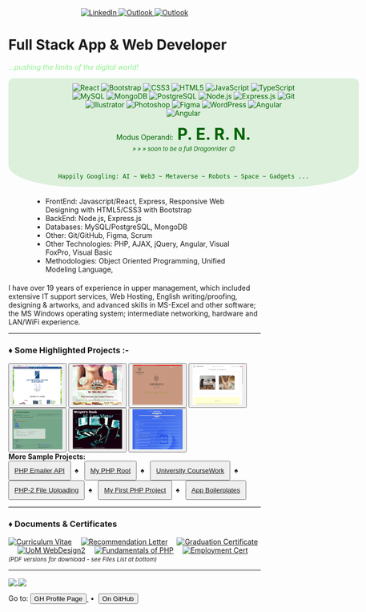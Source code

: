 <div id="badges" align="center" style="margin:0, padding:0">
  <a href="https://www.linkedin.com/in/victor-r-wright/" target="_blank">
    <img src="https://img.shields.io/badge/Victor%20Wright-blue?logo=linkedin&logoColor=white" alt="LinkedIn"/>
  </a>
  <a href="mailto:victor.wright@outlook.de" target="_blank">
    <img src="https://img.shields.io/badge/Email-lightblue?logo=microsoftoutlook&logoColor=white" alt="Outlook"/>
  </a>
  <a href="tel:+49-176-46774278" target="_blank">
    <img src="https://img.shields.io/badge/📲%20Germany:%20176%204677%204278-red?logoColor=white" alt="Outlook"/>
  </a>
</div>

# Full Stack App & Web Developer

<i style="color: lightgreen"> ...pushing the limits of the digital world!</i>

<div style="display: flex; flex-wrap: wrap; width: 80vw; max-width: 700px; margin: 0 auto; text-align: center; justify-content: center; background-color: rgb(220, 240, 220); border-radius: 10px 10px 20% 20%; color: darkgreen;">
    <div style="max-width: 450px; justify-content: center; padding: 10px;">
        <img src="https://www.svgrepo.com/download/439290/react.svg" alt="React" height="50" />
        <img  src="https://www.svgrepo.com/download/378490/bootstrap-fill.svg" alt="Bootstrap" height="50" />
        <img  src="https://www.svgrepo.com/download/452185/css-3.svg" alt="CSS3" height="50" />
        <img  src="https://www.svgrepo.com/download/452228/html-5.svg" alt="HTML5" height="50" />
        <img  src="https://www.svgrepo.com/download/349419/javascript.svg" alt="JavaScript" height="50" />
        <img src="https://www.svgrepo.com/download/349540/typescript.svg" alt="TypeScript" height="50" />
        <img  src="https://www.svgrepo.com/download/303251/mysql-logo.svg" alt="MySQL" height="50" />
        <img src="https://www.svgrepo.com/download/439231/mongodb.svg" alt="MongoDB" height="50" />
        <img src="https://www.svgrepo.com/download/439268/postgresql.svg" alt="PostgreSQL" height="50" />
        <img  src="https://www.svgrepo.com/download/376337/node-js.svg" alt="Node.js" height="50" />
        <img  src="https://www.svgrepo.com/download/353724/express.svg" alt="Express.js" height="50" />
        <img src="https://www.svgrepo.com/download/452210/git.svg" alt="Git" height="50" />
        <img src="https://www.svgrepo.com/download/452147/adobe-illustrator.svg" alt="Illustrator" height="50" />
        <img  src="https://www.svgrepo.com/download/373968/photoshop.svg" alt="Photoshop" height="50" />
        <img  src="https://www.svgrepo.com/download/448222/figma.svg" alt="Figma" height="50" />
        <img  src="https://www.svgrepo.com/download/349568/wordpress.svg" alt="WordPress" height="50" />
        <img  src="https://www.svgrepo.com/download/353396/angular-icon.svg" alt="Angular" height="50" />
        <img  src="https://www.svgrepo.com/download/354180/php.svg" alt="Angular" height="50" />
        <br>
        <p style="padding-bottom: 0;">
            Modus Operandi: &nbsp;<strong style="font-size: 2rem">P. E. R. N.</strong>
            <br>
            <i style="padding-top: 0;"><small>» » » soon to be a full Dragonrider 😉</small></i>
        </P>
    </div>
    <p><code>Happily Googling: AI ~ Web3 ~ Metaverse ~ Robots ~ Space ~ Gadgets ...</code>
    </p>
</div>
<ul style="margin: 20px 10% 20px 10%;">
    <li>FrontEnd: Javascript/React, Express, Responsive Web Designing with HTML5/CSS3 with Bootstrap </li>
    <li>BackEnd: Node.js, Express.js</li>
    <li>Databases: MySQL/PostgreSQL, MongoDB</li>
    <li>Other: Git/GitHub, Figma, Scrum</li>
    <li>Other Technologies: PHP, AJAX, jQuery, Angular, Visual FoxPro, Visual Basic</li>
    <li>Methodologies: Object Oriented Programming, Unified Modeling Language, </li>
</ul>
I have over 19 years of experience in upper management, which included extensive IT support services, Web Hosting, English writing/proofing, designing & artworks, and advanced skills in MS-Excel and other software; the MS Windows operating system; intermediate networking, hardware and LAN/WiFi experience.
<hr/>
<h3>♦ Some Highlighted Projects :-</h3>
<button><a href="https://vrw-gh.github.io/jfalanka/" target="_blank" title="JFA Lanka Home Page (Live site)">
    <img src="https://raw.githubusercontent.com/vrw-GH/assets/main/repo-media/jfalanka/Screenshot.png" width=100 height=80></a></button>
<button><a href="https://vrw-gh.github.io/drmuellers1969/" target="_blank" title="Dr. Muellers 1969">
    <img src="https://raw.githubusercontent.com/vrw-GH/assets/main/repo-media/drmuellers1969/Screenshot.png" width=100 height=80></a></button>
<button><a href="https://vrw-gh.github.io/sanskara/" target="_blank" title="Sanskara Front End (with Email-home)">
    <img src="https://raw.githubusercontent.com/vrw-GH/assets/main/repo-media/sanskara/Screenshot.png" width=100 height=80></a></button>
<button><a href="https://vrw-gh.github.io/final-project-wd020/" target="_blank" title="Share My Food">
    <img src="https://raw.githubusercontent.com/vrw-GH/assets/main/repo-media/share-my-food/Screenshot.png" width=100 height=80></a></button>
<button><a href="https://vrw-gh.github.io/sharemyfood-backend/" target="_blank" title="Backend API for ShareMyFood">
    <img src="https://raw.githubusercontent.com/vrw-GH/assets/main/repo-media/share-my-food/Screenshot2.png" width=100 height=80></a></button>
<button><a href="https://vrw-gh.github.io/WD-Home/" target="_blank" title="Wrights-Desk (Personal Site)">
    <img src="https://raw.githubusercontent.com/vrw-GH/assets/main/repo-media/wrightsdesk/Screenshot.png" width=100 height=80></a></button>
<button><a href="https://vrw-gh.github.io/hacker-news/" target="_blank" title="My Hacker News (Coding project)">
    <img src="https://raw.githubusercontent.com/vrw-GH/assets/main/repo-media/hacker-news/Screenshot.png" width=100 height=80></a></button>
<br>
<strong>More Sample Projects: </strong>
<br>
    <button style="padding: 10px"><a href="https://vrw-gh.github.io/php-emailer/" target="_blank">PHP Emailer API</a></button>&nbsp; ♠ &nbsp;
    <button style="padding: 10px"><a href="https://vrw-gh.github.io/my-php-root/" target="_blank">My PHP Root</a></button>&nbsp; ♠ &nbsp;
    <button style="padding: 10px"><a href="https://vrw-gh.github.io/UOM/" target="_blank">University CourseWork</a></button>&nbsp; ♠ &nbsp;
    <button style="padding: 10px"><a href="https://vrw-gh.github.io/php-p2/" target="_blank">PHP-2 File Uploading</a></button>&nbsp; ♠ &nbsp;
    <button style="padding: 10px"><a href="https://vrw-gh.github.io/php-p1/" target="_blank">My First PHP Project</a></button>&nbsp; ♠ &nbsp;
    <button style="padding: 10px"><a href="https://vrw-gh.github.io/BOILERPLATES/"
     target="_blank">App Boilerplates</a></button>
    <br>
<hr>
<h3>♦ Documents & Certificates</h3>
<a href="https://github.com/vrw-GH/vrw-GH/raw/main/resume/cv_vw-en.jpg?raw=true" target="_blank" title="Curriculum Vitae"><img src="https://github.com/vrw-GH/vrw-GH/raw/main/resume/cv_vw-en.jpg?raw=true" alt="Curriculum Vitae" width="auto" height="100px"></a>&emsp;
<a href="https://github.com/vrw-GH/vrw-GH/raw/main/certificates/Victor_Wright-Recommendation_letter.jpg?raw=true" target="_blank" title="Recommendation Letter"><img src="https://raw.githubusercontent.com/vrw-GH/vrw-GH/main/certificates/Victor_Wright-Recommendation_letter.jpg?raw=true" alt="Recommendation Letter" width="auto" height="100px"></a>&emsp;
<a href="https://github.com/vrw-GH/vrw-GH/raw/main/certificates/WBS-certificate_FS_Web_%26_App_Dev.jpg?raw=true" target="_blank" title="Graduation Certificate - WBS Coding School"><img src="https://raw.githubusercontent.com/vrw-GH/vrw-GH/main/certificates/WBS-certificate_FS_Web_%26_App_Dev.jpg?raw=true" alt="Graduation Certificate" width="auto" height="100px"></a>&emsp;
<a href="https://raw.githubusercontent.com/vrw-GH/vrw-GH/main/certificates/Front-End_Web_Development_E-Certificate.jpg?raw=true" target="_blank" title="Front End Web Dev (University of Moratuwa)"><img src="https://raw.githubusercontent.com/vrw-GH/vrw-GH/main/certificates/Front-End_Web_Development_E-Certificate.jpg?raw=true" alt="UoM WebDesign2" width="auto" height="100px"></a>&emsp;
<a href="https://raw.githubusercontent.com/vrw-GH/vrw-GH/main/certificates/TutorialsPoint_Cert-Fundementals_of_PHP.jpg?raw=true" target="_blank" title="Fundamentals of PHP"><img src="https://raw.githubusercontent.com/vrw-GH/vrw-GH/main/certificates/TutorialsPoint_Cert-Fundementals_of_PHP.jpg?raw=true" alt="Fundamentals of PHP" width="auto" height="100px"></a>&emsp;
<a href="https://github.com/vrw-GH/vrw-GH/raw/main/certificates/JFA_Emp-Certificate.jpg?raw=true" target="_blank" title="Employment Certificate"><img src="https://github.com/vrw-GH/vrw-GH/raw/main/certificates/JFA_Emp-Certificate.jpg?raw=true" alt="Employment Cert" width="auto" height="100px"></a>&emsp;
<br>
<small><i>(PDF versions for download - see Files List at bottom)</i></small>
<hr>

<a href="https://github-readme-stats.vercel.app/api?username=vrw-GH&count_private=true&show_icons=true" target="_blank">
  <img align="center" src="https://github-readme-stats.vercel.app/api?username=vrw-GH&count_private=true&show_icons=true&hide_title=true&card_width=400px" />
</a>
<a href="https://github-readme-stats.vercel.app/api/top-langs/?username=vrw-GH&langs_count=10&layout=default&theme=vision-friendly-dark" target="_blank">
  <img align="center" src="https://github-readme-stats.vercel.app/api/top-langs/?username=vrw-GH&langs_count=10&hide=Hack,Batchfile&layout=compact&theme=vision-friendly-dark&hide_title=true&card_width=300px" />
</a>

Go to:
<a href="https://vrw-gh.github.io/vrw-GH/" target="_blank" title="https://vrw-gh.github.io/vrw-GH/">
    <button>GH Profile Page</button>
</a> &nbsp;•&nbsp;
<a href="https://github.com/vrw-GH" target="_blank" title="https://github.com/vrw-GH">
    <button>On GitHub</button>
</a>
